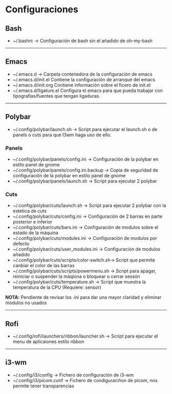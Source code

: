 
# Configuraciones

## Bash

- ~/.bashrc ->
	Configuración de bash sin el añadido de oh-my-bash 

--------------------------------------------------------------------------------

## Emacs

- ~/.emacs.d -> 
	Carpeta contenedora de la configuración de emacs
- ~/.emacs.d/init.el
    Contiene la configuración de arranque del emacs
- ~/.emacs.d/init.org
	Contiene información sobre el ficero de init.el
- ~/.emacs.d/ligature.el
	Configura el emacs para que pueda trabajar con tipografias/fuentes que 
	tengan ligaduras.

--------------------------------------------------------------------------------

## Polybar

- ~/.config/polybar/launch.sh ->
	Script para ejecutar el launch.sh o de panels o cuts para que I3wm haga
	uso de ello.

### Panels

- ~/.config/polybar/panels/config.ini ->
	Configuración de la polybar en estilo panel de gnome
- ~/.config/polybar/panels/config.ini.backup ->
	Copia de seguridad de configuración de la polybar en estilo panel de gnome
- ~/.config/polybar/panels/launch.sh ->
	Script para ejecutar 2 polybar

### Cuts

- ~/.config/polybar/cuts/launch.sh ->
    Script para ejecutar 2 polybar con la estetica de cuts
- ~/.config/polybar/cuts/config.ini ->
    Configuración de 2 barras en parte posterior e inferior
- ~/.config/polybar/cuts/bars.ini ->
    Configuración de modulos sobre el estado de la máquina
- ~/.config/polybar/cuts/modules.ini ->
	Configuración de modulos por defecto
- ~/.config/polybar/cuts/user_modules.ini ->
    Configuración de modulos añadido
- ~/.config/polybar/cuts/scripts/color-switch.sh->
	Script que permite canbiar el color de las barras
- ~/.config/polybar/cuts/scripts/powermenu.sh ->
    Script para apagar, reiniciar o suspender la màqiona o bloquear o cerrar
	sessón
- ~/.config/polybar/cuts/temperature.sh ->
	Script que muestra la temperatura de la CPU (Requiere: sensor)

__NOTA:__ Pendiente de revisar los .ini para dar una mayor claridad y
	  eliminar modulos no usados

--------------------------------------------------------------------------------

## Rofi

- ~/.config/rofi/launchers/ribbon/launcher.sh ->
	Script para ejecutar el menu de aplicaiones estilo ribbon

--------------------------------------------------------------------------------

## i3-wm

- ~/.config/i3/config ->
    Fichero de configuración de i3-wm
- ~/.config/i3/picom.conf ->
    Fichero de condiguraciñon de picom, nos permite tener transparencias
